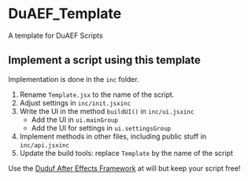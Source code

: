 # DuAEF_Template
 A template for DuAEF Scripts

## Implement a script using this template

Implementation is done in the `inc` folder.

1. Rename `Template.jsx` to the name of the script.
2. Adjust settings in `inc/init.jsxinc`
3. Write the UI in the method `buildUI()` in `inc/ui.jsxinc`  
    - Add the UI in `ui.mainGroup`
    - Add the UI for settings in `ui.settingsGroup`
4. Implement methods in other files, including public stuff in `inc/api.jsxinc`
5. Update the build tools: replace `Template` by the name of the script

Use the [Duduf After Effects Framework](http://duaef.rxlab.io) at will but keep your script free!